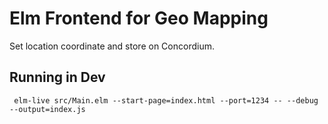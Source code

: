 # Elm Frontend for Geo Mapping

Set location coordinate and store on Concordium.

## Running in Dev

```
 elm-live src/Main.elm --start-page=index.html --port=1234 -- --debug --output=index.js
```